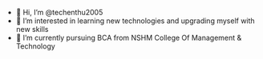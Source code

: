 - 👋 Hi, I’m @techenthu2005
- 👀 I’m interested in learning new technologies and upgrading myself with new skills
- 🌱 I’m currently pursuing BCA from NSHM College Of Management & Technology

<!---
techenthu2005/techenthu2005 is a ✨ special ✨ repository because its `README.md` (this file) appears on your GitHub profile.
You can click the Preview link to take a look at your changes.
--->
